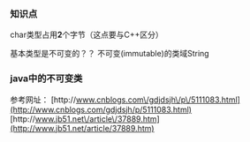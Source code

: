 ### 知识点

char类型占用**2**个字节（这点要与C++区分）

基本类型是不可变的？？
不可变\(immutable\)的类域String

### java中的不可变类

参考网址：
[http:\/\/www.cnblogs.com\/gdjdsjh\/p\/5111083.html](http://www.cnblogs.com/gdjdsjh/p/5111083.html)
[http:\/\/www.jb51.net\/article\/37889.htm](http://www.jb51.net/article/37889.htm)

